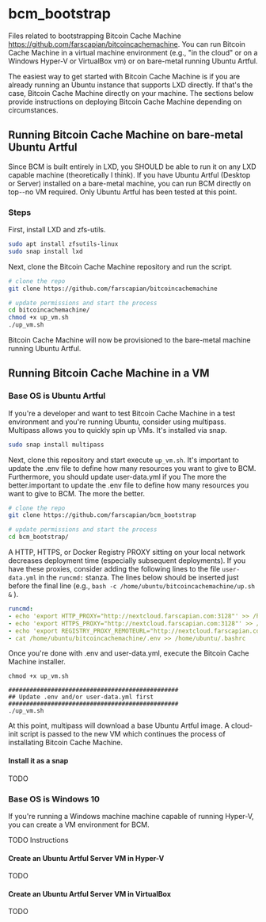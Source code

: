 # bcm_bootstrap

Files related to bootstrapping Bitcoin Cache Machine https://github.com/farscapian/bitcoincachemachine.  You can run Bitcoin Cache Machine in a virtual machine environment (e.g., "in the cloud" or on a Windows Hyper-V or VirtualBox vm) or on bare-metal running Ubuntu Artful.

The easiest way to get started with Bitcoin Cache Machine is if you are already running an Ubuntu instance that supports LXD directly.  If that's the case, Bitcoin Cache Machine directly on your machine. The sections below provide instructions on deploying Bitcoin Cache Machine depending on circumstances.

## Running Bitcoin Cache Machine on bare-metal Ubuntu Artful

Since BCM is built entirely in LXD, you SHOULD be able to run it on any LXD capable machine (theoretically I think). If you have Ubuntu Artful (Desktop or Server) installed on a bare-metal machine, you can run BCM directly on top--no VM required. Only Ubuntu Artful has been tested at this point.

### Steps

First, install LXD and zfs-utils.

```bash
sudo apt install zfsutils-linux
sudo snap install lxd
```

Next, clone the Bitcoin Cache Machine repository and run the script.

```bash
# clone the repo
git clone https://github.com/farscapian/bitcoincachemachine

# update permissions and start the process
cd bitcoincachemachine/
chmod +x up_vm.sh
./up_vm.sh
```

Bitcoin Cache Machine will now be provisioned to the bare-metal machine running Ubuntu Artful.

## Running Bitcoin Cache Machine in a VM


### Base OS is Ubuntu Artful

If you're a developer and want to test Bitcoin Cache Machine in a test environment and you're running Ubuntu, consider using multipass. Multipass allows you to quickly spin up VMs. It's installed via snap.

```bash
sudo snap install multipass
```

Next, clone this repository and start execute `up_vm.sh`.  It's important to update the .env file to define how many resources you want to give to BCM. Furthermore, you should update user-data.yml if you  The more the better.important to update the .env file to define how many resources you want to give to BCM.  The more the better.

```bash
# clone the repo
git clone https://github.com/farscapian/bcm_bootstrap

# update permissions and start the process
cd bcm_bootstrap/
```

A HTTP, HTTPS, or Docker Registry PROXY sitting on your local network decreases deployment time (especially subsequent deployments).  If you have these proxies, consider adding the following lines to the file `user-data.yml` in the `runcmd:` stanza. The lines below should be inserted just before the final line (e.g., `bash -c /home/ubuntu/bitcoincachemachine/up.sh &` ).

```yml
runcmd:
- echo 'export HTTP_PROXY="http://nextcloud.farscapian.com:3128"' >> /home/ubuntu/bitcoincachemachine/.env
- echo 'export HTTPS_PROXY="http://nextcloud.farscapian.com:3128"' >> /home/ubuntu/bitcoincachemachine/.env
- echo 'export REGISTRY_PROXY_REMOTEURL="http://nextcloud.farscapian.com:5000"' >> /home/ubuntu/bitcoincachemachine/.env
- cat /home/ubuntu/bitcoincachemachine/.env >> /home/ubuntu/.bashrc
```
Once you're done with .env and user-data.yml, execute the Bitcoin Cache Machine installer.

```
chmod +x up_vm.sh

################################################
## Update .env and/or user-data.yml first
################################################
./up_vm.sh
```

At this point, multipass will download a base Ubuntu Artful image. A cloud-init script is passed to the new VM which continues the process of installating Bitcoin Cache Machine.

#### Install it as a snap

TODO

### Base OS is Windows 10

If you're running a Windows machine machine capable of running Hyper-V, you can create a VM environment for BCM.

TODO Instructions

#### Create an Ubuntu Artful Server VM in Hyper-V

TODO

#### Create an Ubuntu Artful Server VM in VirtualBox

TODO